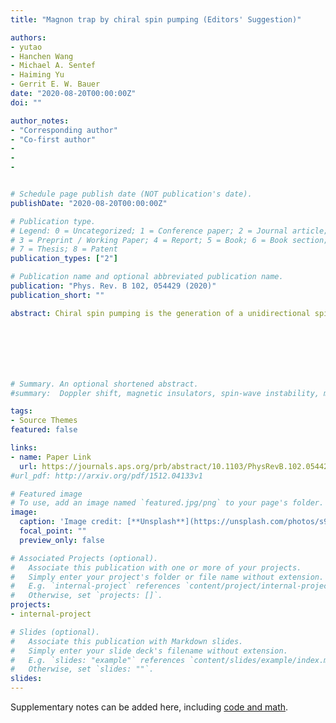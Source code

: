 ```yaml
---
title: "Magnon trap by chiral spin pumping (Editors' Suggestion)"

authors:
- yutao
- Hanchen Wang
- Michael A. Sentef
- Haiming Yu
- Gerrit E. W. Bauer
date: "2020-08-20T00:00:00Z"
doi: ""

author_notes:
- "Corresponding author"
- "Co-first author"
-
-
-


# Schedule page publish date (NOT publication's date).
publishDate: "2020-08-20T00:00:00Z"

# Publication type.
# Legend: 0 = Uncategorized; 1 = Conference paper; 2 = Journal article;
# 3 = Preprint / Working Paper; 4 = Report; 5 = Book; 6 = Book section;
# 7 = Thesis; 8 = Patent
publication_types: ["2"]

# Publication name and optional abbreviated publication name.
publication: "Phys. Rev. B 102, 054429 (2020)"
publication_short: ""

abstract: Chiral spin pumping is the generation of a unidirectional spin current in half of ferromagnetic films or conductors by dynamic dipolar stray fields from close-by nanomagnets. We formulate a general theory of long-range chiral interactions between magnets mediated by unidirectional traveling waves, e.g., spin waves in a magnetic film or microwaves in a waveguide. The traveling waves emitted by an excited magnet can be perfectly trapped by a second, initially passive magnet by a dynamical interference effect. When both magnets are excited by a uniform microwave, the chiral interaction between them creates a large imbalance in their magnon numbers.







# Summary. An optional shortened abstract.
#summary:  Doppler shift, magnetic insulators, spin-wave instability, magnon-magnon interactions.

tags:
- Source Themes
featured: false

links:
- name: Paper Link
  url: https://journals.aps.org/prb/abstract/10.1103/PhysRevB.102.054429
#url_pdf: http://arxiv.org/pdf/1512.04133v1

# Featured image
# To use, add an image named `featured.jpg/png` to your page's folder. 
image:
  caption: 'Image credit: [**Unsplash**](https://unsplash.com/photos/s9CC2SKySJM)'
  focal_point: ""
  preview_only: false

# Associated Projects (optional).
#   Associate this publication with one or more of your projects.
#   Simply enter your project's folder or file name without extension.
#   E.g. `internal-project` references `content/project/internal-project/index.md`.
#   Otherwise, set `projects: []`.
projects:
- internal-project

# Slides (optional).
#   Associate this publication with Markdown slides.
#   Simply enter your slide deck's filename without extension.
#   E.g. `slides: "example"` references `content/slides/example/index.md`.
#   Otherwise, set `slides: ""`.
slides:
---
```


Supplementary notes can be added here, including [code and math](https://sourcethemes.com/academic/docs/writing-markdown-latex/).
